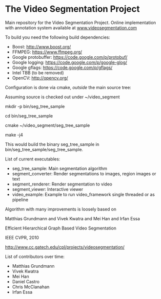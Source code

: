 The Video Segmentation Project
=============

Main repository for the Video Segmentation Project.
Online implementation with annotation system available at
www.videosegmentation.com

To build you need the following build dependencies:
- Boost: http://www.boost.org/
- FFMPEG: https://www.ffmpeg.org/
- Google protobuffer: https://code.google.com/p/protobuf/
- Google logging: https://code.google.com/p/google-glog/
- Google gflags: https://code.google.com/p/gflags/
- Intel TBB (to be removed)
- OpenCV: http://opencv.org/

Configuration is done via cmake, *outside* the main source tree:

Assuming source is checked out under ~/video_segment

mkdir -p bin/seg_tree_sample

cd bin/seg_tree_sample

cmake ~/video_segment/seg_tree_sample

make -j4

This would build the binary seg_tree_sample in bin/seg_tree_sample/seg_tree_sample.

List of current executables:
- seg_tree_sample: Main segmentation algorithm
- segment_converter: Render segmentations to images, region images or text
- segment_renderer: Render segmentation to video
- segment_viewer: Interactive viewer
- video_example: Example to run video_framework single threaded or as pipeline

Algorithm with many improvements is loosely based on

Matthias Grundmann and Vivek Kwatra and Mei Han and Irfan Essa

Efficient Hierarchical Graph Based Video Segmentation

IEEE CVPR, 2010

http://www.cc.gatech.edu/cpl/projects/videosegmentation/


List of contributors over time:
- Matthias Grundmann
- Vivek Kwatra
- Mei Han
- Daniel Castro
- Chris McClanahan
- Irfan Essa
